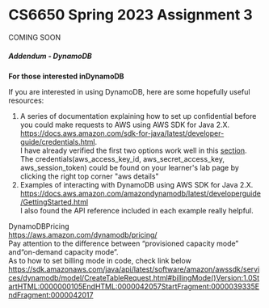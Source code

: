 # CS6650 Spring 2023  Assignment 3

COMING SOON

##### Addendum - DynamoDB

**For those interested inDynamoDB**

If you are interested in using DynamoDB, here are some hopefully useful resources:

1. A series of documentation explaining how to set up confidential before you could make requests to AWS using AWS SDK for Java 2.X.  
   https://docs.aws.amazon.com/sdk-for-java/latest/developer-guide/credentials.html.  
   I have already verified the first two options work well in this [section](https://nam12.safelinks.protection.outlook.com/?url=https%3A%2F%2Fdocs.aws.amazon.com%2Fsdk-for-java%2Flatest%2Fdeveloper-guide%2Fcredentials-chain.html&data=05%7C01%7Ci.gorton%40northeastern.edu%7Cefdb3826568247aa065008db28ec6227%7Ca8eec281aaa34daeac9b9a398b9215e7%7C0%7C0%7C638148767954694150%7CUnknown%7CTWFpbGZsb3d8eyJWIjoiMC4wLjAwMDAiLCJQIjoiV2luMzIiLCJBTiI6Ik1haWwiLCJXVCI6Mn0%3D%7C3000%7C%7C%7C&sdata=Ul2Fq9eVxt0UogRJ26m%2BbbnrLU8sN9r6LruwHR%2Flny0%3D&reserved=0).  
   The credentials(aws_access_key_id, aws_secret_access_key, aws_session_token) could be found on your learner's lab page by clicking the right top corner "aws details"
2. Examples of interacting with DynamoDB using AWS SDK for Java 2.X.  
   https://docs.aws.amazon.com/amazondynamodb/latest/developerguide/GettingStarted.html  
   I also found the API reference included in each example really helpful.

DynamoDBPricing  
https://aws.amazon.com/dynamodb/pricing/  
Pay attention to the difference between “provisioned capacity mode” and“on-demand capacity mode”.  
As to how to set billing mode in code, check link below https://sdk.amazonaws.com/java/api/latest/software/amazon/awssdk/services/dynamodb/model/CreateTableRequest.html#billingMode()Version:1.0StartHTML:0000000105EndHTML:0000042057StartFragment:0000039335EndFragment:0000042017<style></style>
